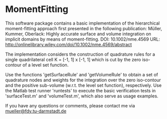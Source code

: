 # MomentFitting
This software package contains a basic implementation of the hierarchical
moment-fitting approach first presented in the following publication:
Müller, Kummer, Oberlack: Highly accurate surface and volume integration on
implicit domains by means of moment-fitting.
DOI: 10.1002/nme.4569
URL: http://onlinelibrary.wiley.com/doi/10.1002/nme.4569/abstract

The implementation considers the construction of quadrature rules for a
single quadrilateral cell K = [-1, 1] x [-1, 1] which is cut by the zero
iso-contour of a level set function.

Use the functions 'getSurfaceRule' and 'getVolumeRule' to obtain a set of
quadrature nodes and weights for the integration over the zero iso-contour and
the positive sub-volume (w.r.t. the level set function), respectively. Use the
Matlab test runner 'runtests' to execute the basic verification tests in
'surfaceTest.m' and 'volumeTest.m', which also serve as usage examples.

If you have any questions or comments, please contact me via
mueller@fdy.tu-darmstadt.de
